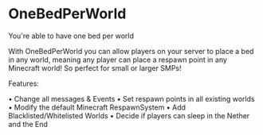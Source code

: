 # OneBedPerWorld
You're able to have one bed per world

With OneBedPerWorld you can allow players on your server to place a bed in any world, meaning any player can place a respawn point in any Minecraft world! So perfect for small or larger SMPs!

Features:

• Change all messages & Events
• Set respawn points in all existing worlds
• Modify the default Minecraft RespawnSystem
• Add Blacklisted/Whitelisted Worlds
• Decide if players can sleep in the Nether and the End
